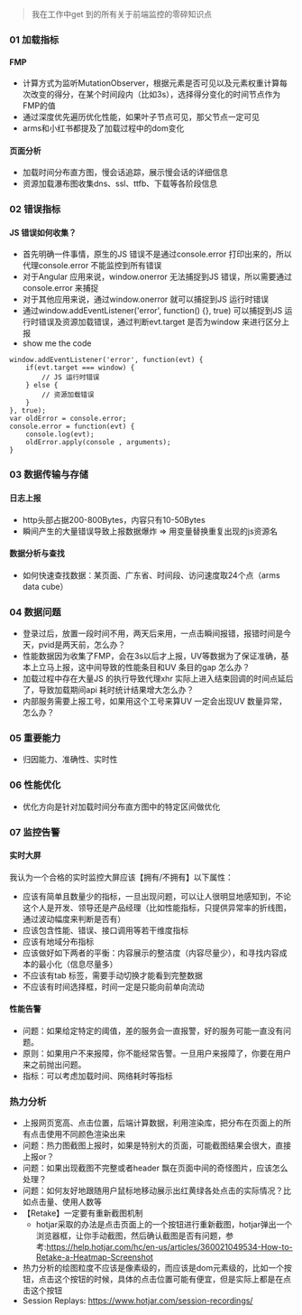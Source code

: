 > 我在工作中get 到的所有关于前端监控的零碎知识点 

### 01 加载指标
#### FMP
- 计算方式为监听MutationObserver，根据元素是否可见以及元素权重计算每次改变的得分，在某个时间段内（比如3s），选择得分变化的时间节点作为FMP的值
- 通过深度优先遍历优化性能，如果叶子节点可见，那父节点一定可见
- arms和小红书都提及了加载过程中的dom变化

#### 页面分析
- 加载时间分布直方图，慢会话追踪，展示慢会话的详细信息
- 资源加载瀑布图收集dns、ssl、ttfb、下载等各阶段信息

### 02 错误指标
#### JS 错误如何收集？
- 首先明确一件事情，原生的JS 错误不是通过console.error 打印出来的，所以代理console.error 不能监控到所有错误
- 对于Angular 应用来说，window.onerror 无法捕捉到JS 错误，所以需要通过console.error 来捕捉
- 对于其他应用来说，通过window.onerror 就可以捕捉到JS 运行时错误
- 通过window.addEventListener('error', function() {}, true) 可以捕捉到JS 运行时错误及资源加载错误，通过判断evt.target 是否为window 来进行区分上报
- show me the code
```
window.addEventListener('error', function(evt) {
    if(evt.target === window) {
        // JS 运行时错误
    } else {
        // 资源加载错误
    }
}, true);
var oldError = console.error;
console.error = function(evt) {
    console.log(evt);
    oldError.apply(console , arguments);
}
```

### 03 数据传输与存储
#### 日志上报
- http头部占据200-800Bytes，内容只有10-50Bytes
- 瞬间产生的大量错误导致上报数据爆炸 => 用变量替换重复出现的js资源名

#### 数据分析与查找
- 如何快速查找数据：某页面、广东省、时间段、访问速度取24个点（arms data cube）

### 04 数据问题
- 登录过后，放置一段时间不用，两天后来用，一点击瞬间报错，报错时间是今天，pvid是两天前，怎么办？
- 性能数据因为收集了FMP，会在3s以后才上报，UV等数据为了保证准确，基本上立马上报，这中间导致的性能条目和UV 条目的gap 怎么办？
- 加载过程中存在大量JS 的执行导致代理xhr 实际上进入结束回调的时间点延后了，导致加载期间api 耗时统计结果增大怎么办？
- 内部服务需要上报工号，如果用这个工号来算UV 一定会出现UV 数量异常，怎么办？

### 05 重要能力
- 归因能力、准确性、实时性

### 06 性能优化
- 优化方向是针对加载时间分布直方图中的特定区间做优化

### 07 监控告警
#### 实时大屏
我认为一个合格的实时监控大屏应该【拥有/不拥有】以下属性：
- 应该有简单且数量少的指标，一旦出现问题，可以让人很明显地感知到，不论这个人是开发、领导还是产品经理（比如性能指标，只提供异常率的折线图，通过波动幅度来判断是否有）
- 应该包含性能、错误、接口调用等若干维度指标
- 应该有地域分布指标
- 应该做好如下两者的平衡：内容展示的整洁度（内容尽量少），和寻找内容成本的最小化（信息尽量多）
- 不应该有tab 标签，需要手动切换才能看到完整数据
- 不应该有时间选择框，时间一定是只能向前单向流动

#### 性能告警
- 问题：如果给定特定的阈值，差的服务会一直报警，好的服务可能一直没有问题。
- 原则：如果用户不来报障，你不能经常告警。一旦用户来报障了，你要在用户来之前抛出问题。
- 指标：可以考虑加载时间、网络耗时等指标

### 热力分析
- 上报网页宽高、点击位置，后端计算数据，利用渲染库，把分布在页面上的所有点击使用不同颜色渲染出来
- 问题：热力图截图上报时，如果是特别大的页面，可能截图结果会很大，直接上报or？
- 问题：如果出现截图不完整或者header 飘在页面中间的奇怪图片，应该怎么处理？
- 问题：如何友好地跟随用户鼠标地移动展示出红黄绿各处点击的实际情况？比如点击量、使用人数等
- 【Retake】一定要有重新截图机制
  + hotjar采取的办法是点击页面上的一个按钮进行重新截图，hotjar弹出一个浏览器框，让你手动截图，然后确认截图是否有问题，参考:https://help.hotjar.com/hc/en-us/articles/360021049534-How-to-Retake-a-Heatmap-Screenshot
- 热力分析的绘图粒度不应该是像素级的，而应该是dom元素级的，比如一个按钮，点击这个按钮的时候，具体的点击位置可能有便宜，但是实际上都是在点击这个按钮
- Session Replays: https://www.hotjar.com/session-recordings/
